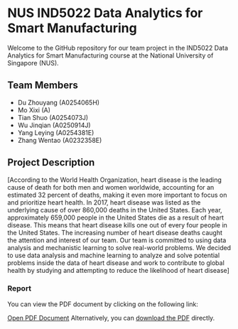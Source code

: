 # NUS IND5022 Data Analytics for Smart Manufacturing

Welcome to the GitHub repository for our team project in the IND5022 Data Analytics for Smart Manufacturing course at the National University of Singapore (NUS).

## Team Members

- Du Zhouyang (A0254065H)
- Mo Xixi (A)
- Tian Shuo (A0254073J)
- Wu Jinqian (A0250914J)
- Yang Leying (A0254381E)
- Zhang Wentao (A0232358E)

## Project Description

[According to the World Health Organization, heart disease is the leading cause of
death for both men and women worldwide, accounting for an estimated 32 percent of
deaths, making it even more important to focus on and prioritize heart health. In 2017, heart disease was listed as the underlying cause of over 860,000 deaths in the United
States. Each year, approximately 659,000 people in the United States die as a result of
heart disease. This means that heart disease kills one out of every four people in the
United States. The increasing number of heart disease deaths caught the attention and interest of our
team. Our team is committed to using data analysis and mechanistic learning to solve
real-world problems. We decided to use data analysis and machine learning to analyze
and solve potential problems inside the data of heart disease and work to contribute to
global health by studying and attempting to reduce the likelihood of heart disease]

### Report
You can view the PDF document by clicking on the following link:

[Open PDF Document](https://mozilla.github.io/pdf.js/web/viewer.html?file=./report.pdf)
Alternatively, you can [download the PDF](./report.pdf) directly.



